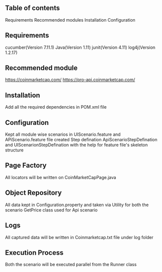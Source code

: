 ## Table of contents
Requirements
Recommended modules
Installation
Configuration


## Requirements
cucumber(Version 7.11.1)
Java(Version 1.11)
junit(Version 4.11)
log4j(Version 1.2.17)


## Recommended module
https://coinmarketcap.com/
https://pro-api.coinmarketcap.com/


## Installation
Add all the required dependencies in POM.xml file


##  Configuration
Kept all module wise scenarios in UIScenario.feature and APiScenario.feature file
created Step defination ApiScenarioStepDefination and UIScenarionStepDefination with the help for feature file's skeleton structure

## Page Factory
All locators will be written on CoinMarketCapPage.java


## Object Repository
All data kept in  Configuration.property and taken via Utility for both the scenario
GetPrice class used for Api scenario

## Logs
All captured data will be written in Coinmarketcap.txt file under log folder


## Execution Process
Both the scenario will be executed parallel from the Runner class

